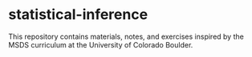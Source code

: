 # statistical-inference
This repository contains materials, notes, and exercises inspired by the MSDS curriculum at the University of Colorado Boulder.
